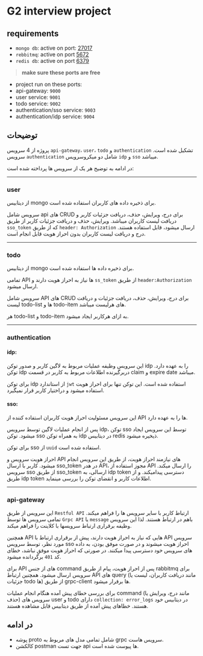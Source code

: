 # G2 interview project

## requirements
- `mongo db`: active on port: [27017](mongodb://127.0.0.1:27017)
- `rebbitmq`: active on port [5672](amqp://guest:guest@localhost:5672)
- `redis db`: active on port [6379](http://localhost:6379)

> **make sure these ports are free**

- project run on these ports:
- api-gateway: `9000`
- user service: `9001`
- todo service: `9002`
- authentication/sso service: `9003`
- authentication/idp service: `9004`

## توضیحات

پروژه از 4 سرویس `api-gateway`، `user`، `todo` و `authentication` تشکیل شده است.
سرویس `authentication` شامل دو میکروسرویس `idp` و `sso` میباشد.

در ادامه به توضیح هر یک از سرویس ها پرداخته شده است:

****
### user
از دیتابیس mongo برای ذخیره داده های کاربران استفاده شده است.

سرویس شامل api های CRUD برای درج، ویرایش، حذف، دریافت جزئیات کاربر و دریافت لیست کاربران میباشد.
ویرایش، حذف و دریافت جزئیات کاربر از طریق `sso_token` که از طریق `header: Authorization` ارسال میشود، قابل استفاده هستند.
درج و دریافت لیست کاربران بدون احراز هویت قابل انجام است.

****
### todo
از دیتابیس mongo برای ذخیره داده ها استفاده شده است.

تمامی API ها نیاز به احراز هویت دارند و `ss_token` از طریق `header:Authorization` ارسال میشود.

سرویس شامل API های CRUD برای درج، ویرایش، حذف، دریافت جزئیات و دریافت لیست todo-list ها و todo-item های هرلیست میباشد.

هر todo-list و todo-item به ازای هرکاربر ایجاد میشود.

****
### authentication

#### idp:
 
این سرویس وظیفه عملیات مربوط به لاگین کاربر و صدور توکن idp را به عهده دارد.
توکن idp دربرگیرنده اطلاعات مربوط به کاربر در قسمت claim و expire date میباشد.

برای توکن idp از استاندارد `jwt` استفاده شده است.
این توکن تنها برای احراز هویت استفاده میشود و دراختیار کاربر قرار نمیگیرد.

#### sso:
 
این سرویس مسئولیت احراز هویت کاربران استفاده کننده از API ها را به عهده دارد.

پس از انجام عملیات لاگین توسط سرویس idp، توکن sso توسط این سرویس ایجاد میشود.
توکن sso به همراه توکن idp در دیتابیس redis ذیخیره میشود.

برای توکن sso از `uuid` استفاده شده است.

احراز هویت سرویس و API های نیازمند احراز هویت، از طریق این سرویس انجام میشود.
کاربر با ارسال sso_token در هدر API، مجوز استفاده از API را ارسال میکند.
سرویس sso از طریق sso_token ارسالی، به idp token دسترسی پیدامیکند. و از طریق idp token اطلاعات کاربر و انقضای توکن را بررسی مینماید.

****
### api-gateway

این سرویس از طریق `Restful API` ارتباط کاربر با سایر سرویس ها را فراهم میکند.
تمامی سرویس ها توسط `Grpc API` یا `message` باهم در ارتباط هستند. لذا این سرویس وظیفه برقراری ارتباط سرویسها با کلاینت را فراهم میکند.

همچنین API هایی که نیاز به احراز هویت دارند، پیش از برقراری ارتباط با API سرویس مورد نظر، توسط سرویس sso احراز هویت میشوند و در صورت موفق بودن، به داده های سرویس خود دسترسی پیدا میکنند.
در صورتی که احراز هویت موفق نباشد، خطای کد `401` برگردانده میشود.

برای API های از جنس command پس از احراز هویت، پیام از طریق rabbitmq برای سرویس ارسال میشود.
همچنین ارتباط API های query (مانند دریافت کاربران، لیست یا جزئیات todo ها) از طریق grpc-client ها برقرار میشود.

برای بررسی خطای پیش آمده هنگام انجام عملیات command (مانند درج، ویرایش یا حذف) سرویس های user و todo دارای `collection: error_logs` در دیتابیس خود هستند. خطاهای پیش آمده از طریق دیتابیس قابل مشاهده هستند.

## در ادامه
- پوشه proto شامل تمامی مدل های مربوط به grpc سرویس هاست.
- کالکشن postman جهت تست api ها پیوست شده است.